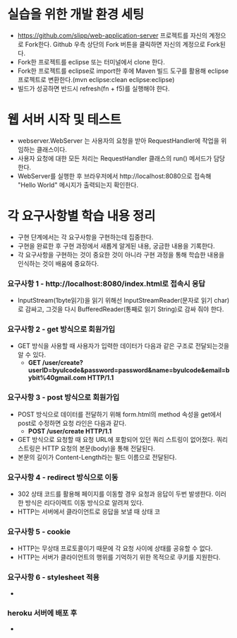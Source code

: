 # 실습을 위한 개발 환경 세팅
* https://github.com/slipp/web-application-server 프로젝트를 자신의 계정으로 Fork한다. Github 우측 상단의 Fork 버튼을 클릭하면 자신의 계정으로 Fork된다.
* Fork한 프로젝트를 eclipse 또는 터미널에서 clone 한다.
* Fork한 프로젝트를 eclipse로 import한 후에 Maven 빌드 도구를 활용해 eclipse 프로젝트로 변환한다.(mvn eclipse:clean eclipse:eclipse)
* 빌드가 성공하면 반드시 refresh(fn + f5)를 실행해야 한다.

# 웹 서버 시작 및 테스트
* webserver.WebServer 는 사용자의 요청을 받아 RequestHandler에 작업을 위임하는 클래스이다.
* 사용자 요청에 대한 모든 처리는 RequestHandler 클래스의 run() 메서드가 담당한다.
* WebServer를 실행한 후 브라우저에서 http://localhost:8080으로 접속해 "Hello World" 메시지가 출력되는지 확인한다.

# 각 요구사항별 학습 내용 정리
* 구현 단계에서는 각 요구사항을 구현하는데 집중한다. 
* 구현을 완료한 후 구현 과정에서 새롭게 알게된 내용, 궁금한 내용을 기록한다.
* 각 요구사항을 구현하는 것이 중요한 것이 아니라 구현 과정을 통해 학습한 내용을 인식하는 것이 배움에 중요하다. 

### 요구사항 1 - http://localhost:8080/index.html로 접속시 응답
* InputStream(1byte읽기)을 읽기 위해선 InputStreamReader(문자로 읽기 char)로 감싸고, 그것을 다시 BufferedReader(통째로 읽기 String)로 감싸 줘야 한다. 

  

### 요구사항 2 - get 방식으로 회원가입
* GET 방식을 사용할 때 사용자가 입력한 데이터가 다음과 같은 구조로 전달되는것을 알 수 있다.
  * **GET /user/create?userID=byulcode&password=password&name=byulcode&email=bybit%40gmail.com HTTP/1.1**

### 요구사항 3 - post 방식으로 회원가입
* POST 방식으로 데이터를 전달하기 위해 form.html의 method 속성을 get에서 post로 수정하면 요청 라인은 다음과 같다.
  * **POST /user/create HTTP/1.1**
* GET 방식으로 요청할 때 요청 URL에 포함되어 있던 쿼리 스트링이 없어졌다. 쿼리 스트링은 HTTP 요청의 본문(body)을 통해 전달된다. 
* 본문의 길이가 Content-Length라는 필드 이름으로 전달된다.</br>

### 요구사항 4 - redirect 방식으로 이동
* 302 상태 코드를 활용해 페이지를 이동할 경우 요청과 응답이 두번 발생한다. 이러한 방식은 리다이렉트 이동 방식으로 알려져 있다.
* HTTP는 서버에서 클라이언트로 응답을 보낼 때 상태 코

### 요구사항 5 - cookie
* HTTP는 무상태 프로토콜이기 때문에 각 요청 사이에 상태를 공유할 수 없다.
* HTTP는 서버가 클라이언트의 행위를 기억하기 위한 목적으로 쿠키를 지원한다.

### 요구사항 6 - stylesheet 적용
* 

### heroku 서버에 배포 후
* 
